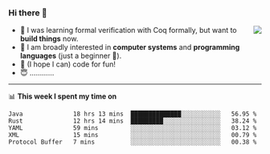 ### Hi there 👋

<img align="right" src="https://github-readme-stats.vercel.app/api?username=xxchan&show_icons=true&icon_color=0366d6&text_color=24292e&bg_color=ffffff&hide_title=true" />


- 🤔 I was learning formal verification with Coq formally, but want to **build things** now.
- 😬 I am broadly interested in **computer systems** and **programming languages** (just a beginner 🥺).
- 🤩 (I hope I can) code for fun!
- 😇 …………


---

📊 **This week I spent my time on** 

<!--START_SECTION:waka-->
```text
Java              18 hrs 13 mins  ██████████████░░░░░░░░░░░   56.95 % 
Rust              12 hrs 14 mins  █████████░░░░░░░░░░░░░░░░   38.24 % 
YAML              59 mins         ░░░░░░░░░░░░░░░░░░░░░░░░░   03.12 % 
XML               15 mins         ░░░░░░░░░░░░░░░░░░░░░░░░░   00.79 % 
Protocol Buffer   7 mins          ░░░░░░░░░░░░░░░░░░░░░░░░░   00.38 %
```
<!--END_SECTION:waka-->

<!--
**xxchan/xxchan** is a ✨ _special_ ✨ repository because its `README.md` (this file) appears on your GitHub profile.

Here are some ideas to get you started:

- 🔭 I’m currently working on ...
- 🌱 I’m currently learning ...
- 👯 I’m looking to collaborate on ...
- 🤔 I’m looking for help with ...
- 💬 Ask me about ...
- 📫 How to reach me: ...
- 😄 Pronouns: ...
- ⚡ Fun fact: ...
-->
